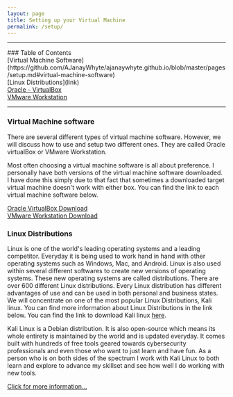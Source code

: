 ```yaml
---
layout: page
title: Setting up your Virtual Machine
permalink: /setup/
---
```


<hr>
### Table of Contents<br>
[Virtual Machine Software](https://github.com/AJanayWhyte/ajanaywhyte.github.io/blob/master/pages/setup.md#virtual-machine-software)<br>
[Linux Distributions](link)<br>
<a href="{{ site.baseurl }}/vbox">Oracle - VirtualBox</a><br>
<a href="{{ site.baseurl }}/vmware">VMware Workstation</a><br>
<hr>

### Virtual Machine software

There are several different types of virtual machine software. However, we will discuss how to use and setup two different ones. They are called Oracle virtualBox or VMware Workstation.

Most often choosing a virtual machine software is all about preference. I personally have both versions of the virtual machine software downloaded. I have done this simply due to that fact that sometimes a downloaded target virtual machine doesn't work with either box. You can find the link to each virtual machine software below.

[Oracle VirtualBox Download](https://www.virtualbox.org/wiki/Downloads/)<br>
[VMware Workstation Download](https://www.vmware.com/products/workstation-player/workstation-player-evaluation.html)

### Linux Distributions

Linux is one of the world's leading operating systems and a leading competitor. Everyday it is being used to work hand in hand with other operating systems such as Windows, Mac, and Android. Linux is also used within several different softwares to create new versions of operating systems. These new operating systems are called distributions. There are over 600 different Linux distributions. Every Linux distribution has different advantages of use and can be used in both personal and business states. We will concentrate on one of the most popular Linux Distributions, Kali linux. You can find more information about Linux Distributions in the link below. You can find the link to download Kali linux [here](https://www.kali.org/docs/introduction/download-official-kali-linux-images/). 

Kali Linux is a Debian distribution. It is also open-source which means its whole entirety is maintained by the world and is updated everyday. It comes built with hundreds of free tools geared towards cybersecurity professionals and even those who want to just learn and have fun. As a person who is on both sides of the spectrum I work with Kali Linux to both learn and explore to advance my skillset and see how well I do working with new tools. 


[Click for more information...](https://www.redhat.com/en/topics/linux/whats-the-best-linux-distro-for-you)

